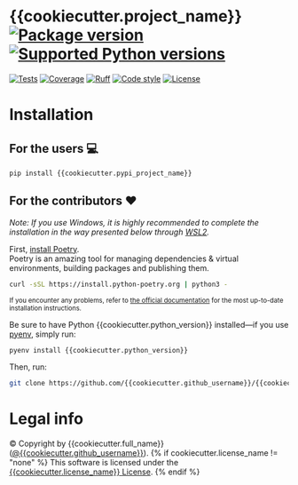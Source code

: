 # {{cookiecutter.project_name}} [![Package version](https://img.shields.io/pypi/v/{{cookiecutter.pypi_project_name}}?label=PyPI)](https://pypi.org/project/{{cookiecutter.pypi_project_name}}) [![Supported Python versions](https://img.shields.io/pypi/pyversions/{{cookiecutter.pypi_project_name}}.svg?logo=python&label=Python)](https://pypi.org/project/{{cookiecutter.pypi_project_name}})
[![Tests](https://github.com/{{cookiecutter.github_username}}/{{cookiecutter.repo_name}}/actions/workflows/test.yml/badge.svg)](https://github.com/{{cookiecutter.github_username}}/{{cookiecutter.repo_name}}/actions/workflows/test.yml)
[![Coverage](https://coverage-badge.samuelcolvin.workers.dev/{{cookiecutter.github_username}}/{{cookiecutter.repo_name}}.svg)](https://coverage-badge.samuelcolvin.workers.dev/redirect/{{cookiecutter.github_username}}/{{cookiecutter.repo_name}})
[![Ruff](https://img.shields.io/endpoint?url=https://raw.githubusercontent.com/astral-sh/ruff/main/assets/badge/v2.json)](https://github.com/astral-sh/ruff)
[![Code style](https://img.shields.io/badge/code%20style-black-000000.svg?label=Code%20style)](https://github.com/psf/black)
[![License](https://img.shields.io/github/license/{{cookiecutter.github_username}}/{{cookiecutter.repo_name}}.svg?label=License)](https://github.com/{{cookiecutter.github_username}}/{{cookiecutter.repo_name}}/blob/main/LICENSE)

# Installation

## For the users 💻
```bash
pip install {{cookiecutter.pypi_project_name}}
```

## For the contributors ❤️
_Note: If you use Windows, it is highly recommended to complete the installation in the way presented below through [WSL2](https://learn.microsoft.com/en-us/windows/wsl/install)._

First, [install Poetry](https://python-poetry.org/docs/#installation).<br/>
Poetry is an amazing tool for managing dependencies & virtual environments, building packages and publishing them.

```bash
curl -sSL https://install.python-poetry.org | python3 -
```
<sub>If you encounter any problems, refer to [the official documentation](https://python-poetry.org/docs/#installation) for the most up-to-date installation instructions.</sub>

Be sure to have Python {{cookiecutter.python_version}} installed—if you use [pyenv](https://github.com/pyenv/pyenv#readme), simply run:
```bash
pyenv install {{cookiecutter.python_version}}
```

Then, run:
```bash
git clone https://github.com/{{cookiecutter.github_username}}/{{cookiecutter.repo_name}} && cd {{cookiecutter.repo_name}} && ./install && poetry shell
```

# Legal info
© Copyright by {{cookiecutter.full_name}} ([@{{cookiecutter.github_username}}](https://github.com/{{cookiecutter.github_username}})).
{% if cookiecutter.license_name != "none" %}
This software is licensed under the [{{cookiecutter.license_name}} License](https://github.com/{{cookiecutter.github_username}}/{{cookiecutter.repo_name}}/blob/main/LICENSE).
{% endif %}
